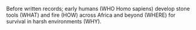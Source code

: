 Before written records; early humans (WHO Homo sapiens) develop stone tools (WHAT) and fire (HOW) across Africa and beyond (WHERE) for survival in harsh environments (WHY).
